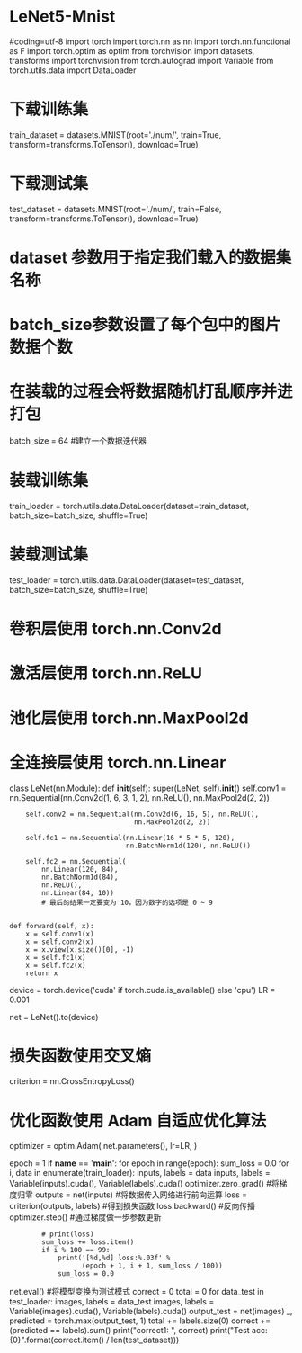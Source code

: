 # LeNet5-Mnist
#coding=utf-8
import torch
import torch.nn as nn
import torch.nn.functional as F
import torch.optim as optim
from torchvision import datasets, transforms
import torchvision
from torch.autograd import Variable
from torch.utils.data import DataLoader


# 下载训练集
train_dataset = datasets.MNIST(root='./num/',
                               train=True,
                               transform=transforms.ToTensor(),
                               download=True)
# 下载测试集
test_dataset = datasets.MNIST(root='./num/',
                              train=False,
                              transform=transforms.ToTensor(),
                              download=True)
# dataset 参数用于指定我们载入的数据集名称
# batch_size参数设置了每个包中的图片数据个数
# 在装载的过程会将数据随机打乱顺序并进打包
batch_size = 64
#建立一个数据迭代器
# 装载训练集
train_loader = torch.utils.data.DataLoader(dataset=train_dataset,
                                           batch_size=batch_size,
                                           shuffle=True)
# 装载测试集
test_loader = torch.utils.data.DataLoader(dataset=test_dataset,
                                          batch_size=batch_size,
                                          shuffle=True)
# 卷积层使用 torch.nn.Conv2d
# 激活层使用 torch.nn.ReLU
# 池化层使用 torch.nn.MaxPool2d
# 全连接层使用 torch.nn.Linear

class LeNet(nn.Module):
    def __init__(self):
        super(LeNet, self).__init__()
        self.conv1 = nn.Sequential(nn.Conv2d(1, 6, 3, 1, 2), nn.ReLU(),
                                   nn.MaxPool2d(2, 2))

        self.conv2 = nn.Sequential(nn.Conv2d(6, 16, 5), nn.ReLU(),
                                   nn.MaxPool2d(2, 2))

        self.fc1 = nn.Sequential(nn.Linear(16 * 5 * 5, 120),
                                 nn.BatchNorm1d(120), nn.ReLU())

        self.fc2 = nn.Sequential(
            nn.Linear(120, 84),
            nn.BatchNorm1d(84),
            nn.ReLU(),
            nn.Linear(84, 10))
        	# 最后的结果一定要变为 10，因为数字的选项是 0 ~ 9


    def forward(self, x):
        x = self.conv1(x)
        x = self.conv2(x)
        x = x.view(x.size()[0], -1)
        x = self.fc1(x)
        x = self.fc2(x)
        return x
device = torch.device('cuda' if torch.cuda.is_available() else 'cpu')
LR = 0.001

net = LeNet().to(device)
# 损失函数使用交叉熵
criterion = nn.CrossEntropyLoss()
# 优化函数使用 Adam 自适应优化算法
optimizer = optim.Adam(
    net.parameters(),
    lr=LR,
)

epoch = 1
if __name__ == '__main__':
    for epoch in range(epoch):
        sum_loss = 0.0
        for i, data in enumerate(train_loader):
            inputs, labels = data
            inputs, labels = Variable(inputs).cuda(), Variable(labels).cuda()
            optimizer.zero_grad()  #将梯度归零
            outputs = net(inputs)  #将数据传入网络进行前向运算
            loss = criterion(outputs, labels)  #得到损失函数
            loss.backward()  #反向传播
            optimizer.step()  #通过梯度做一步参数更新

            # print(loss)
            sum_loss += loss.item()
            if i % 100 == 99:
                print('[%d,%d] loss:%.03f' %
                      (epoch + 1, i + 1, sum_loss / 100))
                sum_loss = 0.0
net.eval()  #将模型变换为测试模式
correct = 0
total = 0
for data_test in test_loader:
    images, labels = data_test
    images, labels = Variable(images).cuda(), Variable(labels).cuda()
    output_test = net(images)
    _, predicted = torch.max(output_test, 1)
    total += labels.size(0)
    correct += (predicted == labels).sum()
    print("correct1: ", correct)
    print("Test acc: {0}".format(correct.item() /
                                 len(test_dataset)))


